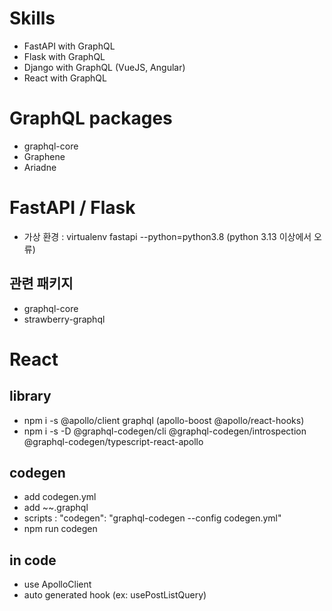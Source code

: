 # Skills
* FastAPI with GraphQL
* Flask with GraphQL
* Django with GraphQL (VueJS, Angular)
* React with GraphQL

# GraphQL packages
* graphql-core
* Graphene
* Ariadne

# FastAPI / Flask

* 가상 환경 : virtualenv fastapi --python=python3.8 (python 3.13 이상에서 오류)

## 관련 패키지 
* graphql-core
* strawberry-graphql

# React
## library
* npm i -s @apollo/client graphql (apollo-boost @apollo/react-hooks)
* npm i -s -D @graphql-codegen/cli @graphql-codegen/introspection @graphql-codegen/typescript-react-apollo

## codegen
* add codegen.yml
* add ~~.graphql
* scripts : "codegen": "graphql-codegen --config codegen.yml"
* npm run codegen

## in code
* use ApolloClient
* auto generated hook (ex: usePostListQuery)